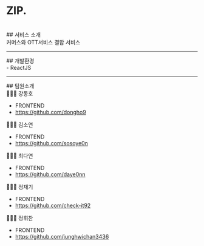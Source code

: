 <div> <h1>ZIP.</h1>
<br>
## 서비스 소개
<br>
커머스와 OTT서비스 결합 서비스
<br>
<hr>
## 개발환경
<br>
- ReactJS
<br>
<hr>
## 팀원소개
<br>
👩🏻‍💻 강동호

- FRONTEND
- https://github.com/dongho9

👩🏽‍💻 김소연

- FRONTEND
- https://github.com/sosoye0n

👩🏽‍💻 최다연

- FRONTEND
- https://github.com/daye0nn

👩🏻‍💻 정재기

- FRONTEND
- https://github.com/check-it92

👩🏻‍💻 정휘찬

- FRONTEND
- https://github.com/junghwichan3436
